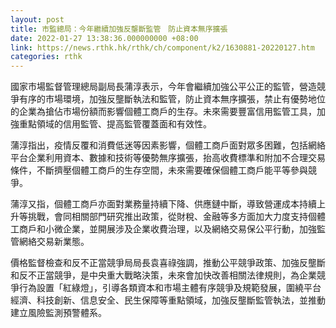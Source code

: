 ```yaml
---
layout: post
title: 市監總局：今年繼續加強反壟斷監管　防止資本無序擴張
date: 2022-01-27 13:38:36.000000000 +08:00
link: https://news.rthk.hk/rthk/ch/component/k2/1630881-20220127.htm
categories: rthk
---
```


國家市場監督管理總局副局長蒲淳表示，今年會繼續加強公平公正的監管，營造競爭有序的市場環境，加強反壟斷執法和監管，防止資本無序擴張，禁止有優勢地位的企業為搶佔市場份額而影響個體工商戶的生存。未來需要豐富信用監管工具，加強重點領域的信用監管、提高監管覆蓋面和有效性。

蒲淳指出，疫情反覆和消費低迷等因素影響，個體工商戶面對眾多困難，包括網絡平台企業利用資本、數據和技術等優勢無序擴張，抬高收費標準和附加不合理交易條件，不斷擠壓個體工商戶的生存空間，未來需要確保個體工商戶能平等參與競爭。

蒲淳又指，個體工商戶亦面對業務量持續下降、供應鏈中斷，導致營運成本持續上升等挑戰，會同相關部門研究推出政策，從財稅、金融等多方面加大力度支持個體工商戶和小微企業，並開展涉及企業收費治理，以及網絡交易保公平行動，加強監管網絡交易新業態。

價格監督檢查和反不正當競爭局局長袁喜祿強調，推動公平競爭政策、加強反壟斷和反不正當競爭，是中央重大戰略決策，未來會加快改善相關法律規則，為企業競爭行為設置「紅綠燈」，引導各類資本和市場主體有序競爭及規範發展，圍繞平台經濟、科技創新、信息安全、民生保障等重點領域，加強反壟斷監管執法，並推動建立風險監測預警體系。
